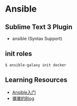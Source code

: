 # Ansible

## Sublime Text 3 Plugin
- ansible (Syntax Support)

## init roles

```
$ ansible-galaxy init docker
```

## Learning Resources
- [Ansible入门](http://getansible.com/)
- [骡骡的Blog](http://www.cnblogs.com/liujitao79/tag/ansible/)